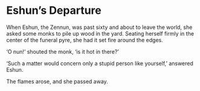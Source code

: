 # Eshun’s Departure

When Eshun, the Zennun, was past sixty and about to leave the world, she asked some monks to pile up wood in the yard. Seating herself firmly in the center of the funeral pyre, she had it set fire around the edges.

‘O nun!’ shouted the monk, ‘is it hot in there?’

‘Such a matter would concern only a stupid person like yourself,’ answered Eshun.

The flames arose, and she passed away.